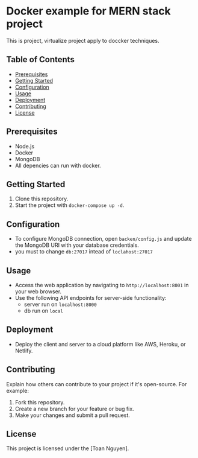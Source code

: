# Docker example for MERN stack project

This is project, virtualize project apply to doccker techniques.

## Table of Contents
- [Prerequisites](#prerequisites)
- [Getting Started](#getting-started)
- [Configuration](#configuration)
- [Usage](#usage)
- [Deployment](#deployment)
- [Contributing](#contributing)
- [License](#license)

## Prerequisites

- Node.js
- Docker
- MongoDB
- All depencies can run with docker.

## Getting Started

1. Clone this repository.
2. Start the project with `docker-compose up -d`.

## Configuration

- To configure MongoDB connection, open `backen/config.js` and update the MongoDB URI with your database credentials.
- you must to change `db:27017` intead of `loclahost:27017`

## Usage

- Access the web application by navigating to `http://localhost:8001` in your web browser.
- Use the following API endpoints for server-side functionality:
  - server run on `localhost:8000`
  - db run on `local`

## Deployment

- Deploy the client and server to a cloud platform like AWS, Heroku, or Netlify.

## Contributing

Explain how others can contribute to your project if it's open-source. For example:
1. Fork this repository.
2. Create a new branch for your feature or bug fix.
3. Make your changes and submit a pull request.

## License

This project is licensed under the [Toan Nguyen].
